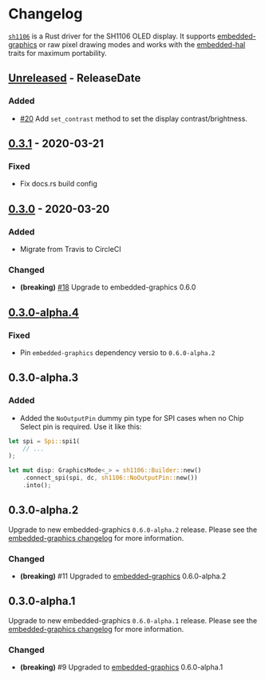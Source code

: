 # Changelog

[`sh1106`](https://crates.io/crates/sh1106) is a Rust driver for the SH1106 OLED display. It supports
[embedded-graphics](https://crates.io/crates/embedded-graphics) or raw pixel drawing modes and works
with the [embedded-hal](crates.io/crates/embedded-hal) traits for maximum portability.

<!-- next-header -->

## [Unreleased] - ReleaseDate

### Added

- [#20](https://github.com/jamwaffles/sh1106/pull/20) Add `set_contrast` method to set the display contrast/brightness.

## [0.3.1] - 2020-03-21

### Fixed

- Fix docs.rs build config

## [0.3.0] - 2020-03-20

### Added

- Migrate from Travis to CircleCI

### Changed

- **(breaking)** [#18](https://github.com/jamwaffles/sh1106/pull/18) Upgrade to embedded-graphics 0.6.0

## [0.3.0-alpha.4]

### Fixed

- Pin `embedded-graphics` dependency versio to `0.6.0-alpha.2`

## 0.3.0-alpha.3

### Added

- Added the `NoOutputPin` dummy pin type for SPI cases when no Chip Select pin is required. Use it like this:

```rust
let spi = Spi::spi1(
    // ...
);

let mut disp: GraphicsMode<_> = sh1106::Builder::new()
    .connect_spi(spi, dc, sh1106::NoOutputPin::new())
    .into();
```

## 0.3.0-alpha.2

Upgrade to new embedded-graphics `0.6.0-alpha.2` release. Please see the [embedded-graphics changelog](https://github.com/jamwaffles/embedded-graphics/blob/c0ed1700635f307a4c5114fec1769147878fd584/CHANGELOG.md) for more information.

### Changed

- **(breaking)** #11 Upgraded to [embedded-graphics](https://crates.io/crates/embedded-graphics) 0.6.0-alpha.2

## 0.3.0-alpha.1

Upgrade to new embedded-graphics `0.6.0-alpha.1` release. Please see the [embedded-graphics changelog](https://github.com/jamwaffles/embedded-graphics/blob/embedded-graphics-v0.6.0-alpha.1/CHANGELOG.md) for more information.

### Changed

- **(breaking)** #9 Upgraded to [embedded-graphics](https://crates.io/crates/embedded-graphics) 0.6.0-alpha.1

<!-- next-url -->
[unreleased]: https://github.com/jamwaffles/sh1106/compare/v0.3.1...HEAD

[0.3.1]: https://github.com/jamwaffles/sh1106/compare/v0.3.0...v0.3.1
[0.3.0]: https://github.com/jamwaffles/sh1106/compare/v0.3.0-alpha.4...v0.3.0
[0.3.0-alpha.4]: https://github.com/jamwaffles/sh1106/compare/v0.3.0-alpha.3...v0.3.0-alpha.4
[0.3.0-alpha.3]: https://github.com/jamwaffles/sh1106/compare/v0.3.0-alpha.2...v0.3.0-alpha.3
